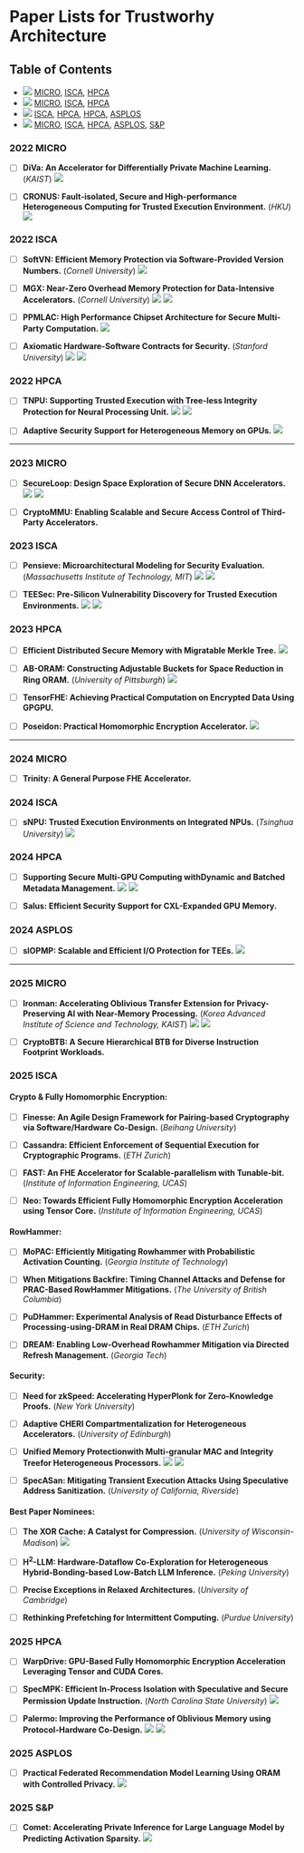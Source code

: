 # Paper Lists for Trustworhy Architecture

## Table of Contents
 - ![](https://img.shields.io/badge/2022-EB6969) [MICRO](#2022-micro), [ISCA](#2022-isca), [HPCA](#2022-hpca)
 - ![](https://img.shields.io/badge/2023-EB6969) [MICRO](#2023-micro), [ISCA](#2023-isca), [HPCA](#2023-hpca)
 - ![](https://img.shields.io/badge/2024-EB6969) [ISCA](#2024-isca), [HPCA](#2024-hpca), [HPCA](#2024-hpca), [ASPLOS](#2024-asplos)
 - ![](https://img.shields.io/badge/2025-EB6969) [MICRO](#2025-micro), [ISCA](#2025-isca), [HPCA](#2025-hpca), [ASPLOS](#2025-asplos), [S&P](#2025-sp)


### 2022 MICRO

- [ ] **DiVa: An Accelerator for Differentially Private Machine Learning.** (*KAIST*) [![](https://img.shields.io/badge/paper-7EA6E0)](https://arxiv.org/pdf/2208.12392)


- [ ] **CRONUS: Fault-isolated, Secure and High-performance Heterogeneous Computing for Trusted Execution Environment.** (*HKU*) [![](https://img.shields.io/badge/paper-7EA6E0)](https://i.cs.hku.hk/~heming/papers/micro22-cronus.pdf)

### 2022 ISCA

- [ ] **SoftVN: Efficient Memory Protection via Software-Provided Version Numbers.** (*Cornell University*) [![](https://img.shields.io/badge/paper-7EA6E0)](https://www.csl.cornell.edu/~zhiruz/pdfs/softvn-isca2022.pdf)

- [ ] **MGX: Near-Zero Overhead Memory Protection for Data-Intensive Accelerators.** (*Cornell University*) [![](https://img.shields.io/badge/paper-7EA6E0)](https://www.csl.cornell.edu/~zhiruz/pdfs/mgx-isca2022.pdf) [![](https://img.shields.io/badge/slides-E29135)](https://www.iscaconf.org/isca2022/slides/isca22-hua-mgx.pdf)

- [ ] **PPMLAC: High Performance Chipset Architecture for Secure Multi-Party Computation.** [![](https://img.shields.io/badge/paper-7EA6E0)](https://people.iiis.tsinghua.edu.cn/~gaomy/pubs/ppmlac.isca22.pdf)

- [ ] **Axiomatic Hardware-Software Contracts for Security.** (*Stanford University*) [![](https://img.shields.io/badge/paper-7EA6E0)](https://trippel-lab.stanford.edu/pubs/nmosier_ISCA22.pdf) [![](https://img.shields.io/badge/code-B5739D)](https://github.com/nmosier/clou)


### 2022 HPCA

- [ ] **TNPU: Supporting Trusted Execution with Tree-less Integrity Protection for Neural Processing Unit.** [![](https://img.shields.io/badge/paper-7EA6E0)](https://jaehyuk-huh.github.io/papers/lee_hpca22_tnpu.pdf) [![](https://img.shields.io/badge/slides-E29135)](https://myshlee417.github.io/files/tnpu_slide_hpca_2022.pdf)

- [ ] **Adaptive Security Support for Heterogeneous Memory on GPUs.** [![](https://img.shields.io/badge/paper-7EA6E0)](https://par.nsf.gov/servlets/purl/10342133)


---

### 2023 MICRO

- [ ] **SecureLoop: Design Space Exploration of Secure DNN Accelerators.** [![](https://img.shields.io/badge/paper-7EA6E0)](https://people.csail.mit.edu/mengjia/data/2023.MICRO.SecureLoop.pdf) [![](https://img.shields.io/badge/slides-E29135)](https://people.csail.mit.edu/mengjia/data/2023.MICRO.SecureLoop.slides.pdf)

- [ ] **CryptoMMU: Enabling Scalable and Secure Access Control of Third-Party Accelerators.**

### 2023 ISCA

- [ ] **Pensieve: Microarchitectural Modeling for Security Evaluation.** (*Massachusetts Institute of Technology, MIT*) [![](https://img.shields.io/badge/paper-7EA6E0)](https://people.csail.mit.edu/mengjia/data/2023.ISCA.Pensieve.pdf) [![](https://img.shields.io/badge/slides-E29135)](https://nehws.org/images/pensieve.pdf)

- [ ] **TEESec: Pre-Silicon Vulnerability Discovery for Trusted Execution Environments.** [![](https://img.shields.io/badge/paper-7EA6E0)](https://moeinghaniyoun.github.io/files/TEESec.pdf) [![](https://img.shields.io/badge/code-B5739D)](https://github.com/MoeinGhaniyoun/TEESec)


### 2023 HPCA

- [ ] **Efficient Distributed Secure Memory with Migratable Merkle Tree.** [![](https://img.shields.io/badge/paper-7EA6E0)](https://ipads.se.sjtu.edu.cn/_media/publications/hpca23.pdf)

- [ ] **AB-ORAM: Constructing Adjustable Buckets for Space Reduction in Ring ORAM.** (*University of Pittsburgh*) [![](https://img.shields.io/badge/paper-7EA6E0)](https://people.cs.pitt.edu/~zhangyt/research/hpca23a.pdf)

- [ ] **TensorFHE: Achieving Practical Computation on Encrypted Data Using GPGPU.**

- [ ] **Poseidon: Practical Homomorphic Encryption Accelerator.** [![](https://img.shields.io/badge/paper-7EA6E0)](https://mingzhe-zhang.github.io/paper/Poseidon-HPCA2023.pdf)


<!-- - [ ] **xxxx.** [![](https://img.shields.io/badge/paper-7EA6E0)]() [![](https://img.shields.io/badge/slides-E29135)]() -->


---

### 2024 MICRO

- [ ] **Trinity: A General Purpose FHE Accelerator.**


### 2024 ISCA

- [ ] **sNPU: Trusted Execution Environments on Integrated NPUs.** (*Tsinghua University*) [![](https://img.shields.io/badge/paper-7EA6E0)](https://ipads.se.sjtu.edu.cn/_media/publications/feng-isca24.pdf)


### 2024 HPCA

- [ ] **Supporting Secure Multi-GPU Computing withDynamic and Batched Metadata Management.** [![](https://img.shields.io/badge/paper-7EA6E0)](https://myshlee417.github.io/files/multi_gpu_security_hpca_2024.pdf) [![](https://img.shields.io/badge/slides-E29135)](https://seonjinna.github.io/assets/pdf/hpca24_slides.pdf)

- [ ] **Salus: Efficient Security Support for CXL-Expanded GPU Memory.**

### 2024 ASPLOS

- [ ] **sIOPMP: Scalable and Efficient I/O Protection for TEEs.** [![](https://img.shields.io/badge/paper-7EA6E0)](https://ipads.se.sjtu.edu.cn/_media/publications/feng-asplos24.pdf)


---


### 2025 MICRO

- [ ] **Ironman: Accelerating Oblivious Transfer Extension for Privacy-Preserving AI with Near-Memory Processing.** (*Korea Advanced Institute of Science and Technology, KAIST*) [![](https://img.shields.io/badge/paper-7EA6E0)](https://www.arxiv.org/abs/2507.16391) [![](https://img.shields.io/badge/slides-E29135)](https://jaehyuk-huh.github.io/slides/lee_isca2025_mtree_slides.pdf) 

- [ ] **CryptoBTB: A Secure Hierarchical BTB for Diverse Instruction Footprint Workloads.**

### 2025 ISCA

#### Crypto & Fully Homomorphic Encryption:

- [ ] **Finesse: An Agile Design Framework for Pairing-based Cryptography via Software/Hardware Co-Design.** (*Beihang University*)

- [ ] **Cassandra: Efficient Enforcement of Sequential Execution for Cryptographic Programs.** (*ETH Zurich*)

- [ ] **FAST: An FHE Accelerator for Scalable-parallelism with Tunable-bit.** (*Institute of Information Engineering, UCAS*)

- [ ] **Neo: Towards Efficient Fully Homomorphic Encryption Acceleration using Tensor Core.** (*Institute of Information Engineering, UCAS*)


#### RowHammer:

- [ ] **MoPAC: Efficiently Mitigating Rowhammer with Probabilistic Activation Counting.** (*Georgia Institute of Technology*)

- [ ] **When Mitigations Backfire: Timing Channel Attacks and Defense for PRAC-Based RowHammer Mitigations.** (*The University of British Columbia*)

- [ ] **PuDHammer: Experimental Analysis of Read Disturbance Effects of Processing-using-DRAM in Real DRAM Chips.** (*ETH Zurich*)

- [ ] **DREAM: Enabling Low-Overhead Rowhammer Mitigation via Directed Refresh Management.** (*Georgia Tech*)

#### Security:

- [ ] **Need for zkSpeed: Accelerating HyperPlonk for Zero-Knowledge Proofs.** (*New York University*)

- [ ] **Adaptive CHERI Compartmentalization for Heterogeneous Accelerators.** (*University of Edinburgh*)

- [ ] **Unified Memory Protectionwith Multi-granular MAC and Integrity Treefor Heterogeneous Processors.** [![](https://img.shields.io/badge/paper-7EA6E0)](https://myshlee417.github.io/files/multi_MAC_tree_isca_2025.pdf) [![](https://img.shields.io/badge/slides-E29135)](https://myshlee417.github.io/files/multi_MAC_tree_slide_isca_2025.pdf)

- [ ] **SpecASan: Mitigating Transient Execution Attacks Using Speculative Address Sanitization.** (*University of California, Riverside*)


#### Best Paper Nominees:

- [ ] **The XOR Cache: A Catalyst for Compression.** (*University of Wisconsin-Madison*) [![](https://img.shields.io/badge/paper-7EA6E0)](https://jsm.ece.wisc.edu/docs/pan-isca2025.pdf)

- [ ] **H<sup>2</sup>-LLM: Hardware-Dataflow Co-Exploration for Heterogeneous Hybrid-Bonding-based Low-Batch LLM Inference.** (*Peking University*)

- [ ] **Precise Exceptions in Relaxed Architectures.** (*University of Cambridge*)

- [ ] **Rethinking Prefetching for Intermittent Computing.** (*Purdue University*)


### 2025 HPCA

- [ ] **WarpDrive: GPU-Based Fully Homomorphic Encryption Acceleration Leveraging Tensor and CUDA Cores.** 

- [ ] **SpecMPK: Efficient In-Process Isolation with Speculative and Secure Permission Update Instruction.** (*North Carolina State University*) [![](https://img.shields.io/badge/paper-7EA6E0)](https://ericrotenberg.wordpress.ncsu.edu/files/2025/06/paper_HPCA-31_SpecMPK.pdf)

- [ ] **Palermo: Improving the Performance of Oblivious Memory using Protocol-Hardware Co-Design.** [![](https://img.shields.io/badge/paper-7EA6E0)](https://arxiv.org/abs/2411.05400) [![](https://img.shields.io/badge/code-B5739D)](https://github.com/Linestro/Palermo-ORAM)

### 2025 ASPLOS

- [ ] **Practical Federated Recommendation Model Learning Using ORAM with Controlled Privacy.** [![](https://img.shields.io/badge/paper-7EA6E0)](https://vtechworks.lib.vt.edu/server/api/core/bitstreams/30ef9d58-1ea4-4fee-b62b-2f8ab60a119b/content)




### 2025 S&P

- [ ] **Comet: Accelerating Private Inference for Large Language Model by Predicting Activation Sparsity.** [![](https://img.shields.io/badge/paper-7EA6E0)](https://arxiv.org/abs/2505.07239)

<!--
- [ ] [xxx] **xxx.** 
[![](https://img.shields.io/badge/paper-7EA6E0)](xxx)
[![](https://img.shields.io/badge/article-719AAC)](xxx)
[![](https://img.shields.io/badge/slides-E29135)](xxx)
[![](https://img.shields.io/badge/code-B5739D)](xxx)
-->
